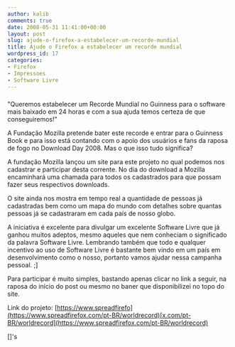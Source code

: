 ```yaml
---
author: kalib
comments: true
date: 2008-05-31 11:41:00+00:00
layout: post
slug: ajude-o-firefox-a-estabelecer-um-recorde-mundial
title: Ajude o Firefox a estabelecer um recorde mundial
wordpress_id: 17
categories:
- Firefox
- Impressoes
- Software Livre
---
```


### 
"Queremos estabelecer um Recorde Mundial no Guinness para o software mais baixado em 24 horas e com a sua ajuda temos certeza de que conseguiremos!"




A Fundação Mozilla pretende bater este recorde e entrar para o Guinness Book e para isso está contando com o apoio dos usuários e fans da raposa de fogo no Download Day 2008. Mas o que isso tudo significa?




A fundação Mozilla lançou um site para este projeto no qual podemos nos cadastrar e participar desta corrente. No dia do download a Mozilla encaminhará uma chamada para todos os cadastrados para que possam fazer seus respectivos downloads.




O site ainda nos mostra em tempo real a quantidade de pessoas já cadastradas bem como um mapa do mundo com detalhes sobre quantas pessoas já se cadastraram em cada país de nosso globo.




A iniciativa é excelente para divulgar um excelente Software Livre que já ganhou muitos adeptos, mesmo aqueles que nem conheciam o significado da palavra Software Livre. Lembrando também que todo e qualquer incentivo ao uso de Software Livre é bastante bem vindo em um país em desenvolvimento como o nosso, portanto vamos ajudar nessa campanha pessoal. ;]




Para participar é muito simples, bastando apenas clicar no link a seguir, na raposa do início do post ou mesmo no baner que disponibilizei no topo do site.




Link do projeto: [https://www.spreadfirefo](https://www.spreadfirefox.com/pt-BR/worldrecord)[x.com/pt-BR/worldrecord](https://www.spreadfirefox.com/pt-BR/worldrecord)




[]'s